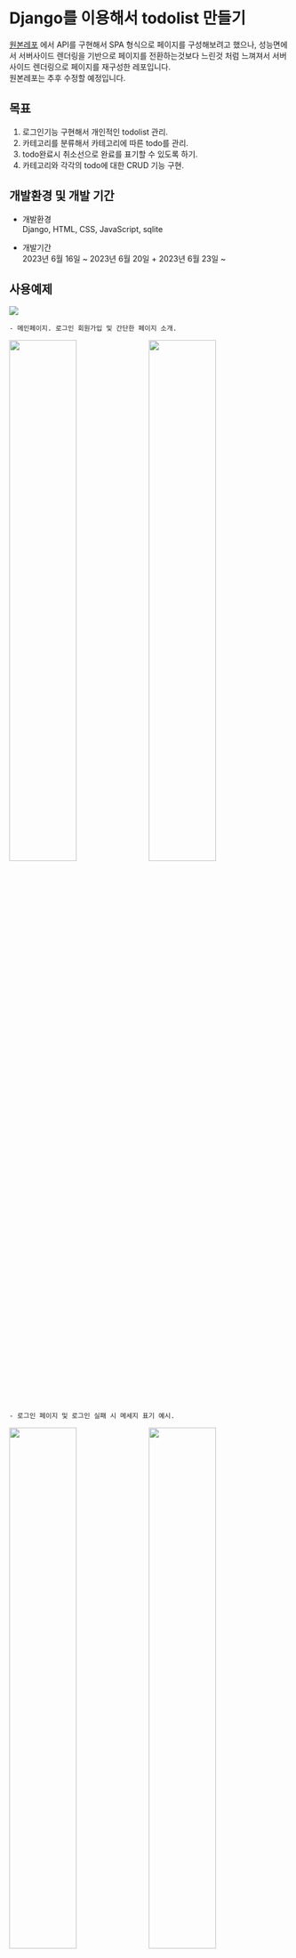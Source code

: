 # Django를 이용해서 todolist 만들기

[원본레포](https://github.com/kimbareum/Todolist) 에서 API를 구현해서 SPA 형식으로 페이지를 구성해보려고 했으나, 성능면에서 서버사이드 렌더링을 기반으로 페이지를 전환하는것보다 느린것 처럼 느껴져서 서버사이드 렌더링으로 페이지를 재구성한 레포입니다.  
원본레포는 추후 수정할 예정입니다.

## 목표

1. 로그인기능 구현해서 개인적인 todolist 관리.
2. 카테고리를 분류해서 카테고리에 따른 todo를 관리.
3. todo완료시 취소선으로 완료를 표기할 수 있도록 하기.
4. 카테고리와 각각의 todo에 대한 CRUD 기능 구현.

## 개발환경 및 개발 기간

-   개발환경  
    Django, HTML, CSS, JavaScript, sqlite

-   개발기간  
    2023년 6월 16일 ~ 2023년 6월 20일 + 2023년 6월 23일 ~ 

## 사용예제

<img src="./readme/%EB%A9%94%EC%9D%B8%ED%8E%98%EC%9D%B4%EC%A7%80.png">

    - 메인페이지. 로그인 회원가입 및 간단한 페이지 소개.  

<img src="./readme/%EB%A1%9C%EA%B7%B8%EC%9D%B8%ED%8E%98%EC%9D%B4%EC%A7%80.png" width='49%'>
<img src="./readme/%EB%A1%9C%EA%B7%B8%EC%9D%B8%EC%8B%A4%ED%8C%A8.png"width='49%'>  

    - 로그인 페이지 및 로그인 실패 시 메세지 표기 예시.

<img src="./readme/%ED%9A%8C%EC%9B%90%EA%B0%80%EC%9E%85%ED%8E%98%EC%9D%B4%EC%A7%80.png" width='49%'>
<img src="./readme/%ED%9A%8C%EC%9B%90%EA%B0%80%EC%9E%85%EC%8B%A4%ED%8C%A8.png" width='49%'>

    - 회원가입 페이지 및 회원가입 실패 시 메세지 표기 예시.

<img src="./readme/%EB%A6%AC%EC%8A%A4%ED%8A%B8%ED%8E%98%EC%9D%B4%EC%A7%80.png">

    - 할일 리스트 페이지.
    - 할일의 카테고리를 추가 할 수 있고, 카테고리 별로 구분된 할일을 관리할 수 있음.
    - 추가된 카테고리 명을 선택하면 선택할 곳에 해당 카테고리 명에 밑줄처리가 되고, 해당 카테고리 페이지로 이동.
    - 카테고리 옆의 펜 표시와 X 표시를 통해 수정과 삭제가 가능.
    - 할일추가는 할일 표시부 하단의 큰 검정바탕의 + 버튼을 통해서 가능.
    - 할일의 수정 및 삭제 또한 할일이 표시된 박스의 펜버튼과 X 버튼을 통해서 가능.
    - 할일이 표시된 박스의 좌상단의 체크박스를 누르면 취소선 표시가 가능.

<img src="./readme/%ED%95%A0%EC%9D%BC%20%EC%B9%B4%ED%85%8C%EA%B3%A0%EB%A6%AC%20%EC%88%98%EC%A0%95%20%EC%B0%BD.png" width='49%'>
<img src="./readme/%ED%95%A0%EC%9D%BC%20%EC%B6%94%EA%B0%80%20%EB%B0%8F%20%EC%88%98%EC%A0%95%20%EC%B0%BD.png" width='49%'>

    - 할일의 카테고리 입력 및 수정 창
    - 할일 각각의 입력 및 수정 창

## 개발과정

- 데이터 베이스 구조  
    <figure>
        <img src="./readme/%EB%8D%B0%EC%9D%B4%ED%84%B0%EB%B2%A0%EC%9D%B4%EC%8A%A4.png">  
        <small><figcaption>해당 이미지는 erdcloud 에서 작성했습니다.</figcaption></small>
    </figure>

    - 회원마다 여러개의 카테고리를 가질 수 있고, 카테고리 별로 여러개의 할 일을 가질 수 있는 데이터베이스 구조로 설계했습니다.  
    - 회원 테이블에는 Django의 기본값인 username과 password를 이용하였고, 리스트페이지에서 상단에 표기할 별명을 nickname 행으로 추가했습니다.  
    - 카테고리 테이블에는 카테고리의 명인 name과 외래키인 user_id로 구성하고, 할 일 테이블에는 할 일의 제목인 title, 할 일의 상세 내용인 content, 할 일의 완료여부인 is_clear, 그리고 외래키인 category_id로 구성했습니다.  
    - 데이터베이스의 생성과 조작은 Django ORM을 이용하여, user모델은 django.contrib.auth.models의 AbstractUser를 상속받아서 생성하였고, 나머지 모델은 django 일반 model을 이용하여 생성하였습니다.  


- URL 구조

    /todolist/                                      - 인덱스  
    /todolist/list                                  - 할일 리스트  
    /todolist/list/`<int:category_id>`              - 할일 리스트 상세  

    /todolist/list/category/write'                  - 카테고리 작성  
    /todolist/list/`<int:category_id>`/delete       - 카테고리 삭제  
    /todolist/list/`<int:category_id>`/update       - 카테고리 수정  

    /todolist/list/`<int:category_id>`/todo/write   - 할일 작성  
    /todolist/list/todo/`<int:todo_id>`/delete      - 할일 삭제  
    /todolist/list/todo/`<int:todo_id>`/update      - 할일 수정  
    /todolist/list/todo/`<int:todo_id>`/toggle      - 할일 완료여부 토글  

    /user/login                                     - 로그인  
    /user/signup                                    - 회원가입  


- 회원기능

    우선 user/forms.py에 LoginForm과 SignUpForm을 작성했습니다. 최초에는 Modelform을 이용했으나, 로그인 과정에서 username의 유일성을 판별하는 메서드가 작동하는 부분이 불편하여, 일반 form을 사용한 후 view단에서 유효성을 검증하도록 하였고, 회원가입 부분에서는 clean 메서드를 재정의하여 username의 유일성과, 입력받은 비밀번호 두개의 동일성을 판별하도록 하였습니다.  

    view에서는 일반 클래스 view를 이용하여 Login과 SignUp을 각각 생성하고, 내부에 get과 post 요청에 따른 처리를 하도록 구성하였습니다.  
    Login 에서는 get 요청일시 render 메서드를 통해서 login.html 템플릿에 LoginForm을 context로 전달헤 줘서 렌더링 한후 반환하도록 하였습니다. 이 때, 이미 로그인 된 유저일 경우, 할일 리스트페이지로 리다이렉트 되도록 설정하였습니다. post 부분에서는 user 모델을 AbstractUser를 상속받아서 만들었으므로, django.contrib.auth의 authenticate, login를 이용하여 로그인 기능이 작동하게 만들고, 이 과정이 실패할 시 django.contrib의 message 메서드를 이용하여 에러 메세지를 생성한 후 로그인페이지로 다시 redirect 시켜서 에러 메세지를 표기하도록 하였습니다.  

    SignUp에서는 login 과 같은 방식으로 get요청을 작성하였고, post요청에서는 SignUpForm을 작성할 때 아이디의 존재여부와 입력받은 두 비밀번호가 같은지 확인하도록 했으므로, 받은 form이 valid 한지 확인한 후 정상적이라면 새로운 user를 생성하고, login 페이지로 redirect 시켰고, 정상적이지 않다면 form.non_field_errors()와 message 메서드를 이용해서 에러 메세지를 생성한 후 다시 회원가입 페이지로 redirect 시켜서, 에러 메세지를 표기하도록 하였습니다

- 할 일 관리 기능

    작성중

- 템플릿

    작성중


## 개발후기  
작성중